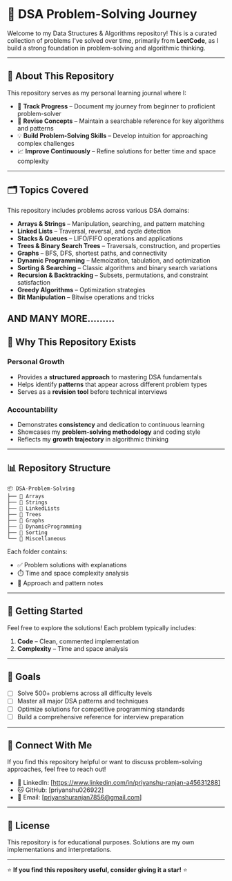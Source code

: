 # 💪 DSA Problem-Solving Journey

Welcome to my Data Structures & Algorithms repository! This is a curated collection of problems I've solved over time, primarily from **LeetCode**, as I build a strong foundation in problem-solving and algorithmic thinking.

---

## 📖 About This Repository

This repository serves as my personal learning journal where I:

- 🎯 **Track Progress** – Document my journey from beginner to proficient problem-solver
- 🧠 **Revise Concepts** – Maintain a searchable reference for key algorithms and patterns
- 💡 **Build Problem-Solving Skills** – Develop intuition for approaching complex challenges
- 📈 **Improve Continuously** – Refine solutions for better time and space complexity

---

## 🗂️ Topics Covered

This repository includes problems across various DSA domains:

- **Arrays & Strings** – Manipulation, searching, and pattern matching
- **Linked Lists** – Traversal, reversal, and cycle detection
- **Stacks & Queues** – LIFO/FIFO operations and applications
- **Trees & Binary Search Trees** – Traversals, construction, and properties
- **Graphs** – BFS, DFS, shortest paths, and connectivity
- **Dynamic Programming** – Memoization, tabulation, and optimization
- **Sorting & Searching** – Classic algorithms and binary search variations
- **Recursion & Backtracking** – Subsets, permutations, and constraint satisfaction
- **Greedy Algorithms** – Optimization strategies
- **Bit Manipulation** – Bitwise operations and tricks

 AND MANY MORE.........
---

## 🌟 Why This Repository Exists

### Personal Growth
- Provides a **structured approach** to mastering DSA fundamentals
- Helps identify **patterns** that appear across different problem types
- Serves as a **revision tool** before technical interviews

### Accountability
- Demonstrates **consistency** and dedication to continuous learning
- Showcases my **problem-solving methodology** and coding style
- Reflects my **growth trajectory** in algorithmic thinking

---

## 📊 Repository Structure

```
📦 DSA-Problem-Solving
├── 📁 Arrays
├── 📁 Strings
├── 📁 LinkedLists
├── 📁 Trees
├── 📁 Graphs
├── 📁 DynamicProgramming
├── 📁 Sorting
└── 📁 Miscellaneous
```

Each folder contains:
- ✅ Problem solutions with explanations
- ⏱️ Time and space complexity analysis
- 💭 Approach and pattern notes

---

## 🚀 Getting Started

Feel free to explore the solutions! Each problem typically includes:


1. **Code** – Clean, commented implementation
2. **Complexity** – Time and space analysis

---

## 🎯 Goals

- [ ] Solve 500+ problems across all difficulty levels
- [ ] Master all major DSA patterns and techniques
- [ ] Optimize solutions for competitive programming standards
- [ ] Build a comprehensive reference for interview preparation

---

## 🤝 Connect With Me

If you find this repository helpful or want to discuss problem-solving approaches, feel free to reach out!

- 💼 LinkedIn: [https://www.linkedin.com/in/priyanshu-ranjan-a45631288]
- 🐱 GitHub: [priyanshu026922]
- 📧 Email: [priyanshuranjan7856@gmail.com]

---

## 📝 License

This repository is for educational purposes. Solutions are my own implementations and interpretations.

---

⭐ **If you find this repository useful, consider giving it a star!** ⭐
